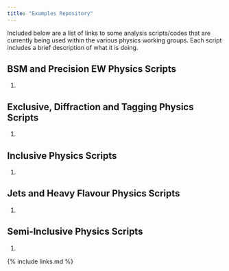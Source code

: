 ```yaml
---
title: "Examples Repository"
---
```

Included below are a list of links to some analysis scripts/codes that are currently being used within the various physics working groups. Each script includes a brief description of what it is doing.

## BSM and Precision EW Physics Scripts

1.

## Exclusive, Diffraction and Tagging Physics Scripts

1.

## Inclusive Physics Scripts

1.

## Jets and Heavy Flavour Physics Scripts

1.

## Semi-Inclusive Physics Scripts

1.

{% include links.md %}
